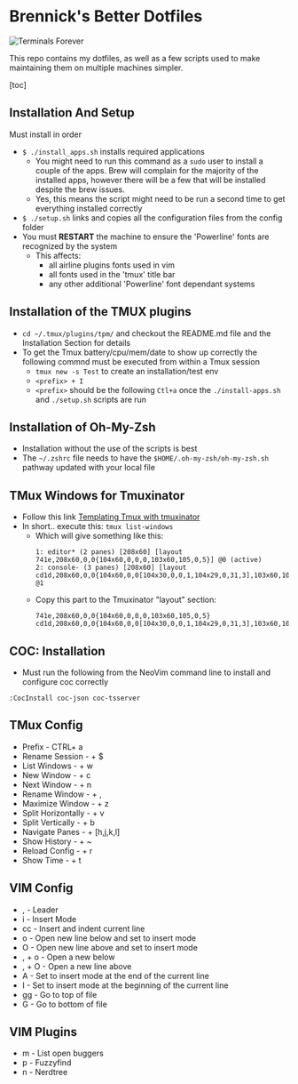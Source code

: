 # Brennick's Better Dotfiles

![Terminals Forever](https://www.commitstrip.com/wp-content/uploads/2016/12/Strip-Lignes-de-commande-english650-final-2.jpg)

This repo contains my dotfiles, as well as a few scripts used to make maintaining them on multiple machines simpler.

[toc]

## Installation And Setup
Must install in order
- `$ ./install_apps.sh` installs required applications
  - You might need to run this command as a `sudo` user to install a couple of the apps. Brew will complain for the majority of the installed apps, however there will be a few that will be installed despite the brew issues.
  - Yes, this means the script might need to be run a second time to get everything installed correctly
- `$ ./setup.sh` links and copies all the configuration files from the config folder
- You must **RESTART** the machine to ensure the 'Powerline' fonts are recognized by the system
  - This affects:
    - all airline plugins fonts used in vim
    - all fonts used in the 'tmux' title bar
    - any other additional 'Powerline' font dependant systems
## Installation of the TMUX plugins
- `cd ~/.tmux/plugins/tpm/` and checkout the README.md file and the Installation Section for details
- To get the Tmux battery/cpu/mem/date to show up correctly the following commnd must be executed from within a Tmux session
  - `tmux new -s Test` to create an installation/test env
  - `<prefix> + I`
  - `<prefix>` should be the following `Ctl+a` once the `./install-apps.sh` and `./setup.sh` scripts are run

## Installation of Oh-My-Zsh
- Installation without the use of the scripts is best
- The `~/.zshrc` file needs to have the `$HOME/.oh-my-zsh/oh-my-zsh.sh` pathway updated with your local file

## TMux Windows for Tmuxinator
- Follow this link [Templating Tmux with tmuxinator](https://thoughtbot.com/blog/templating-tmux-with-tmuxinator)
- In short.. execute this: `tmux list-windows`
    - Which will give something like this:
        ```
        1: editor* (2 panes) [208x60] [layout 741e,208x60,0,0{104x60,0,0,0,103x60,105,0,5}] @0 (active)
        2: console- (3 panes) [208x60] [layout cd1d,208x60,0,0{104x60,0,0[104x30,0,0,1,104x29,0,31,3],103x60,105,0,4}] @1
        ```
    - Copy this part to the Tmuxinator "layout" section:
        ```
        741e,208x60,0,0{104x60,0,0,0,103x60,105,0,5}
        cd1d,208x60,0,0{104x60,0,0[104x30,0,0,1,104x29,0,31,3],103x60,105,0,4}
        ```
## COC: Installation
- Must run the following from the NeoVim command line to install and configure coc correctly
```vim
:CocInstall coc-json coc-tsserver
```

## TMux Config
- Prefix - CTRL+ a
- Rename Session - <Prefix> + $
- List Windows - <Prefix> + w
- New Window - <Prefix> + c
- Next Window - <Prefix> + n
- Rename Window - <Prefix> + ,
- Maximize Window - <Prefix> + z
- Split Horizontally - <Prefix> + v
- Split Vertically - <Prefix> + b
- Navigate Panes - <Prefix> + [h,j,k,l]
- Show History - <Prefix> + ~
- Reload Config - <Prefix> + r
- Show Time - <Prefix> + t

## VIM Config
- , - Leader
- i - Insert Mode
- cc - Insert and indent current line
- o - Open new line below and set to insert mode
- O - Open new line above and set to insert mode
- , + o - Open a new below
- , + O - Open a new line above
- A - Set to insert mode at the end of the current line
- I - Set to insert mode at the beginning of the current line
- gg - Go to top of file
- G - Go to bottom of file

## VIM Plugins
- <Leader> m - List open buggers
- <CTRL> p - Fuzzyfind
- <CTRL> n - Nerdtree
